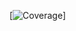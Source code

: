 [![Coverage](https://img.shields.io/endpoint?url=https://gist.githubusercontent.com/IvoLondon/e96025e8ed327aa17f6c379c8ebc342a/raw/df7deb90dad6faddd5e59df40df30c0347a55b48/crypto-tokens-api__coverage.json)]

